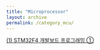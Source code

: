 ```yaml
---
title: "Microprocessor"
layout: archive
permalink: /category_mcu/
---
```

[(1) STM32F4 개발보드 프로그래밍 ①](/mcu/stm32f4_prog_1/)  
